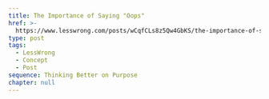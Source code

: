 ```yaml
---
title: The Importance of Saying "Oops"
href: >-
  https://www.lesswrong.com/posts/wCqfCLs8z5Qw4GbKS/the-importance-of-saying-oops
type: post
tags:
  - LessWrong
  - Concept
  - Post
sequence: Thinking Better on Purpose
chapter: null
---
```


